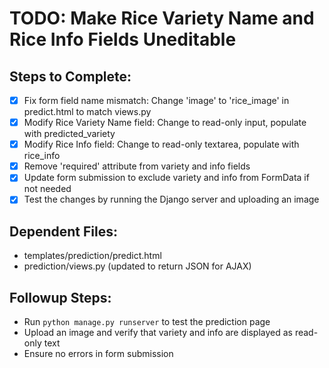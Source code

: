# TODO: Make Rice Variety Name and Rice Info Fields Uneditable

## Steps to Complete:
- [x] Fix form field name mismatch: Change 'image' to 'rice_image' in predict.html to match views.py
- [x] Modify Rice Variety Name field: Change to read-only input, populate with predicted_variety
- [x] Modify Rice Info field: Change to read-only textarea, populate with rice_info
- [x] Remove 'required' attribute from variety and info fields
- [x] Update form submission to exclude variety and info from FormData if not needed
- [x] Test the changes by running the Django server and uploading an image

## Dependent Files:
- templates/prediction/predict.html
- prediction/views.py (updated to return JSON for AJAX)

## Followup Steps:
- Run `python manage.py runserver` to test the prediction page
- Upload an image and verify that variety and info are displayed as read-only text
- Ensure no errors in form submission
